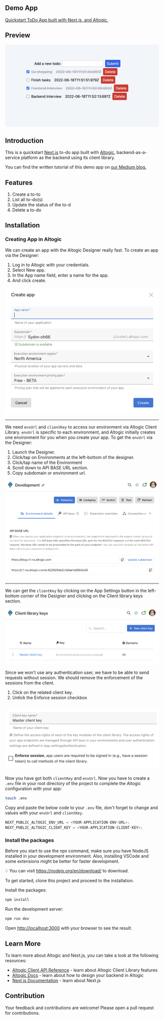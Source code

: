 ## Demo App

[Quickstart ToDo App built with Next.js, and Altogic.](https://altogic-nextjs-todo-app-quickstart.vercel.app/)

## Preview

![picture alt](./public/preview.png "Preview image of quickstart To-Do app using Next.js and Altogic")

## Introduction

This is a quickstart [Next.js](https://nextjs.org/) to-do app built with [Altogic](https://www.altogic.com), backend-as-a-service platform as the backend using its client library.

You can find the written tutorial of this demo app on [our Medium blog.](https://medium.com/altogic/quickstart-how-to-build-to-do-app-using-next-js-altogic-9c908d34177a)

## Features

1. Create a to-to
2. List all to-do(s)
3. Update the status of the to-d
4. Delete a to-do

## Installation

### Creating App in Altogic

We can create an app with the Altogic Designer really fast. To create an app via the Designer:

1. Log in to Altogic with your credentials.
2. Select New app.
3. In the App name field, enter a name for the app.
4. And click create.

![picture alt](./public/createApp.png "Create an app in Altogic Designer")

---

We need `envUrl` and `clientKey` to access our environment via Altogic Client Library. `envUrl` is specific to each environment, and Altogic initially creates one environment for you when you create your app. To get the `envUrl` via the Designer:

1. Launch the Designer.
2. Click/tap on Environments at the left-bottom of the designer.
3. Click/tap name of the Environment
4. Scroll down to API BASE URL section.
5. Copy subdomain or environment url.

![picture alt](./public/getEnvUrl.png "Get the environment URL in Altogic Designer")

---

We can get the `clientKey` by clicking on the App Settings button in the left-bottom corner of the Designer and clicking on the Client library keys section.

![picture alt](./public/clientKey.png "Get the client key in Altogic Designer")

Since we won't use any authentication user, we have to be able to send requests without session. We should remove the enforcement of the sessions from the client.

1. Click on the related client key.
2. Untick the Enforce session checkbox

## ![picture alt](./public/enforceSession.png "Get the client key in Altogic Designer")

Now you have got both `clientKey` and `envUrl`. Now you have to create a `.env` file in your root directory of the project to complete the Altogic configuration with your app:

```bash
touch .env
```

Copy and paste the below code to your `.env` file, don't forget to change <YOUR-APPLICATION-ENV-URL> and <YOUR-APPLICATION-CLIENT-KEY> values with your `envUrl` and `clientKey`.

```javascript
NEXT_PUBLIC_ALTOGIC_ENV_URL = <YOUR-APPLICATION-ENV-URL>;
NEXT_PUBLIC_ALTOGIC_CLIENT_KEY = <YOUR-APPLICATION-CLIENT-KEY>;
```

### Install the packages

Before you start to use the npx command, make sure you have NodeJS installed in your development environment. Also, installing VSCode and some extensions might be better for faster development.

💡 You can visit https://nodejs.org/en/download/ to download.

To get started, clone this project and proceed to the installation.

Install the packages:

```bash
npm install
```

Run the development server:

```bash
npm run dev
```

Open [http://localhost:3000](http://localhost:3000) with your browser to see the result.

## Learn More

To learn more about Altogic and Next.js, you can take a look at the following resources:

- [Altogic Client API Reference](https://clientapi.altogic.com/v1.3.1/modules.html) - learn about Altogic Client Library features
- [Altogic Docs](https://docs.altogic.com/) - learn about how to design your backend in Altogic
- [Next.js Documentation](https://nextjs.org/docs/getting-started) - learn about Next.js

## Contribution

Your feedback and contributions are welcome! Please open a pull request for contributions.
